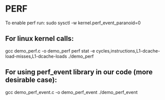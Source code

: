 # PERF
To enable perf run: sudo sysctl -w kernel.perf_event_paranoid=0 

## For linux kernel calls: 

gcc demo_perf.c -o demo_perf 
perf stat -e cycles,instructions,L1-dcache-load-misses,L1-dcache-loads ./demo_perf 

## For using perf_event library in our code (more desirable case):

gcc demo_perf_event.c -o demo_perf_event 
./demo_perf_event 